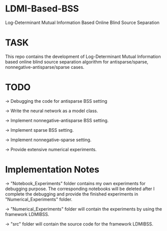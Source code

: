  # LDMI-Based-BSS

Log-Determinant Mutual Information Based Online Blind Source Separation

# TASK

This repo contains the development of Log-Determinant Mutual Information based online blind source separation algorithm for antisparse/sparse, nonnegative-antisparse/sparse cases.

# TODO

-> Debugging the code for antisparse BSS setting

-> Write the neural network as a model class.

-> Implement nonnegative-antisparse BSS setting.

-> Implement sparse BSS setting.

-> Implement nonnegative-sparse setting.

-> Provide extensive numerical experiments.

# Implementation Notes

-> "Notebook_Experiments" folder contains my own experiments for debugging purpose. The corresponding notebooks will be deleted after I complete the debugging and provide the finished experiments in "Numerical_Experiments" folder.

-> "Numerical_Experiments" folder will contain the experiments by using the framework LDMIBSS.

-> "src" folder will contain the source code for the framework LDMIBSS.
